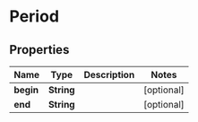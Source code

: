 
# Period

## Properties
Name | Type | Description | Notes
------------ | ------------- | ------------- | -------------
**begin** | **String** |  |  [optional]
**end** | **String** |  |  [optional]



